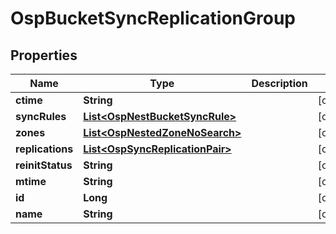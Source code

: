 # OspBucketSyncReplicationGroup

## Properties
Name | Type | Description | Notes
------------ | ------------- | ------------- | -------------
**ctime** | **String** |  |  [optional]
**syncRules** | [**List&lt;OspNestBucketSyncRule&gt;**](OspNestBucketSyncRule.md) |  |  [optional]
**zones** | [**List&lt;OspNestedZoneNoSearch&gt;**](OspNestedZoneNoSearch.md) |  |  [optional]
**replications** | [**List&lt;OspSyncReplicationPair&gt;**](OspSyncReplicationPair.md) |  |  [optional]
**reinitStatus** | **String** |  |  [optional]
**mtime** | **String** |  |  [optional]
**id** | **Long** |  |  [optional]
**name** | **String** |  |  [optional]
